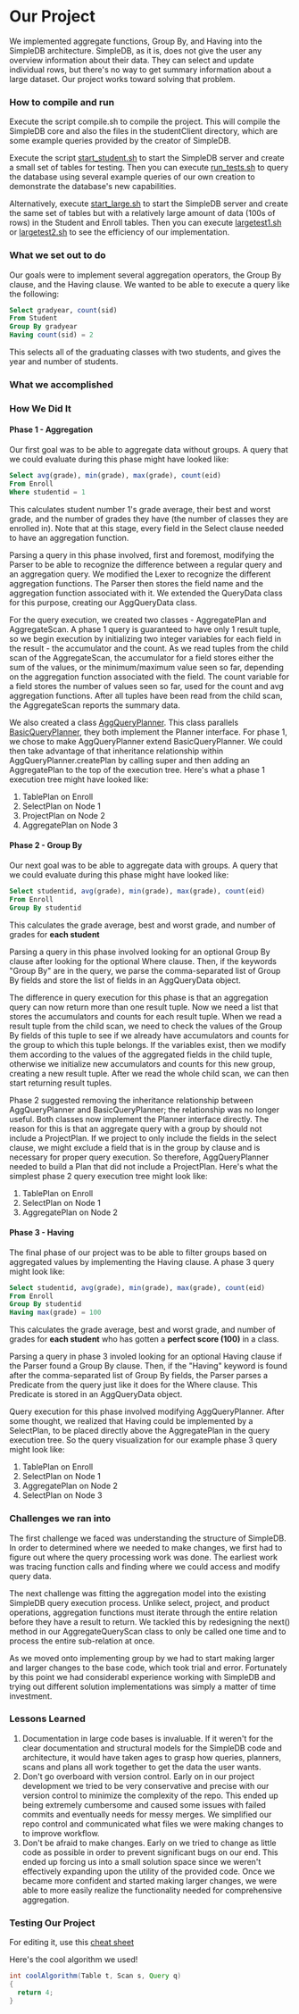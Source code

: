 # Our Project

We implemented aggregate functions, Group By, and Having into the SimpleDB architecture. SimpleDB, as it is, does not give the user any overview information about their data. They can select and update individual rows, but there's no way to get summary information about a large dataset. Our project works toward solving that problem.

### How to compile and run

Execute the script compile.sh to compile the project. This will compile the SimpleDB core and also the files in the studentClient directory, which are some example queries provided by the creator of SimpleDB. 

Execute the script [start_student.sh](/start_student.sh) to start the SimpleDB server and create a small set of tables for testing. Then you can execute [run_tests.sh](/run_tests.sh) to query the database using several example queries of our own creation to demonstrate the database's new capabilities.

Alternatively, execute [start_large.sh](/start_large.sh) to start the SimpleDB server and create the same set of tables but with a relatively large amount of data (100s of rows) in the Student and Enroll tables. Then you can execute [largetest1.sh](/largetest1.sh) or [largetest2.sh](/largetest2.sh) to see the efficiency of our implementation.

### What we set out to do

Our goals were to implement several aggregation operators, the Group By clause, and the Having clause. We wanted to be able to execute a query like the following:

```sql
Select gradyear, count(sid)
From Student
Group By gradyear
Having count(sid) = 2
```
This selects all of the graduating classes with two students, and gives the year and number of students.

### What we accomplished

### How We Did It

#### Phase 1 - Aggregation
Our first goal was to be able to aggregate data without groups. A query that we could evaluate during this phase might have looked like:

```sql
Select avg(grade), min(grade), max(grade), count(eid)
From Enroll
Where studentid = 1
```
This calculates student number 1's grade average, their best and worst grade, and the number of grades they have (the number of classes they are enrolled in). Note that at this stage, every field in the Select clause needed to have an aggregation function.

Parsing a query in this phase involved, first and foremost, modifying the Parser to be able to recognize the difference between a regular query and an aggregation query. We modified the Lexer to recognize the different aggregation functions. The Parser then stores the field name and the aggregation function associated with it. We extended the QueryData class for this purpose, creating our AggQueryData class. 

For the query execution, we created two classes - AggregatePlan and AggregateScan. A phase 1 query is guaranteed to have only 1 result tuple, so we begin execution by initializing two integer variables for each field in the result - the accumulator and the count. As we read tuples from the child scan of the AggregateScan, the accumulator for a field stores either the sum of the values, or the minimum/maximum value seen so far, depending on the aggregation function associated with the field. The count variable for a field stores the number of values seen so far, used for the count and avg aggregation functions. After all tuples have been read from the child scan, the AggregateScan reports the summary data.

We also created a class [AggQueryPlanner](/simpledb/planner/AggQueryPlanner.java). This class parallels [BasicQueryPlanner](/simpledb/planner/BasicQueryPlanner.java), they both implement the Planner interface. For phase 1, we chose to make AggQueryPlanner extend BasicQueryPlanner. We could then take advantage of that inheritance relationship within AggQueryPlanner.createPlan by calling super and then adding an AggregatePlan to the top of the execution tree. Here's what a phase 1 execution tree might have looked like:

1. TablePlan on Enroll
2. SelectPlan on Node 1
3. ProjectPlan on Node 2
4. AggregatePlan on Node 3

#### Phase 2 - Group By

Our next goal was to be able to aggregate data with groups. A query that we could evaluate during this phase might have looked like:

```sql
Select studentid, avg(grade), min(grade), max(grade), count(eid)
From Enroll
Group By studentid
```
This calculates the grade average, best and worst grade, and number of grades for __each student__

Parsing a query in this phase involved looking for an optional Group By clause after looking for the optional Where clause. Then, if the keywords "Group By" are in the query, we parse the comma-separated list of Group By fields and store the list of fields in an AggQueryData object.

The difference in query execution for this phase is that an aggregation query can now return more than one result tuple. Now we need a list that stores the accumulators and counts for each result tuple. When we read a result tuple from the child scan, we need to check the values of the Group By fields of this tuple to see if we already have accumulators and counts for the group to which this tuple belongs. If the variables exist, then we modify them according to the values of the aggregated fields in the child tuple, otherwise we initialize new accumulators and counts for this new group, creating a new result tuple. After we read the whole child scan, we can then start returning result tuples.

Phase 2 suggested removing the inheritance relationship between AggQueryPlanner and BasicQueryPlanner; the relationship was no longer useful. Both classes now implement the Planner interface directly. The reason for this is that an aggregate query with a group by should not include a ProjectPlan. If we project to only include the fields in the select clause, we might exclude a field that is in the group by clause and is necessary for proper query execution. So therefore, AggQueryPlanner needed to build a Plan that did not include a ProjectPlan. Here's what the simplest phase 2 query execution tree might look like:

1. TablePlan on Enroll
2. SelectPlan on Node 1
3. AggregatePlan on Node 2

#### Phase 3 - Having

The final phase of our project was to be able to filter groups based on aggregated values by implementing the Having clause. A phase 3 query might look like:

```sql
Select studentid, avg(grade), min(grade), max(grade), count(eid)
From Enroll
Group By studentid
Having max(grade) = 100
```

This calculates the grade average, best and worst grade, and number of grades for __each student__ who has gotten a __perfect score (100)__ in a class.

Parsing a query in phase 3 involed looking for an optional Having clause if the Parser found a Group By clause. Then, if the "Having" keyword is found after the comma-separated list of Group By fields, the Parser parses a Predicate from the query just like it does for the Where clause. This Predicate is stored in an AggQueryData object.

Query execution for this phase involved modifying AggQueryPlanner. After some thought, we realized that Having could be implemented by a SelectPlan, to be placed directly above the AggregatePlan in the query execution tree. So the query visualization for our example phase 3 query might look like:

1. TablePlan on Enroll
2. SelectPlan on Node 1
3. AggregatePlan on Node 2
4. SelectPlan on Node 3

### Challenges we ran into

The first challenge we faced was understanding the structure of SimpleDB. In order to determined where we needed to make changes, we first had to figure out where the query processing work was done. The earliest work was tracing function calls and finding where we could access and modify query data.

The next challenge was fitting the aggregation model into the existing SimpleDB query execution process. Unlike select, project, and product operations, aggregation functions must iterate through the entire relation before they have a result to return. We tackled this by redesigning the next() method in our AggregateQueryScan class to only be called one time and to process the entire sub-relation at once.

As we moved onto implementing group by we had to start making larger and larger changes to the base code, which took trial and error. Fortunately by this point we had considerabl experience working with SimpleDB and trying out different solution implementations was simply a matter of time investment.

### Lessons Learned

1. Documentation in large code bases is invaluable. If it weren't for the clear documentation and structural models for the SimpleDB code and architecture, it would have taken ages to grasp how queries, planners, scans and plans all work together to get the data the user wants.
2. Don't go overboard with version control. Early on in our project development we tried to be very conservative and precise with our version control to minimize the complexity of the repo. This ended up being extremely cumbersome and caused some issues with failed commits and eventually needs for messy merges. We simplified our repo control and communicated what files we were making changes to to improve workflow.
3. Don't be afraid to make changes. Early on we tried to change as little code as possible in order to prevent significant bugs on our end. This ended up forcing us into a small solution space since we weren't effectively expanding upon the utility of the provided code. Once we became more confident and started making larger changes, we were able to more easily realize the functionality needed for comprehensive aggregation.

### Testing Our Project

For editing it, use this [cheat sheet](https://github.com/adam-p/markdown-here/wiki/Markdown-Cheatsheet#headers)

Here's the cool algorithm we used!

```java
int coolAlgorithm(Table t, Scan s, Query q)
{
  return 4;
}
```

